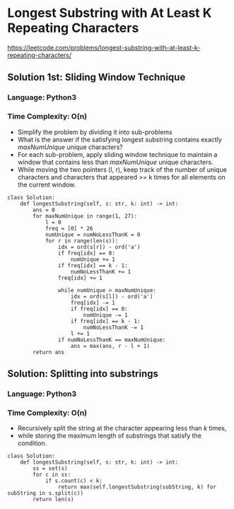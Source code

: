 # Longest Substring with At Least K Repeating Characters
https://leetcode.com/problems/longest-substring-with-at-least-k-repeating-characters/

## Solution 1st: Sliding Window Technique 
### Language: Python3
### Time Complexity: O(n)

*   Simplify the problem by dividing it into sub-problems
*   What is the answer if the satisfying longest substring contains exactly *maxNumUnique* unique characters?
*   For each sub-problem, apply sliding window technique to maintain a window that contains less than *maxNumUnique* unique characters.
*   While moving the two pointers (l, r), keep track of the number of unique characters and characters that appeared >= k times for all elements on the current window.

```
class Solution:
    def longestSubstring(self, s: str, k: int) -> int:
        ans = 0
        for maxNumUnique in range(1, 27):
            l = 0
            freq = [0] * 26
            numUnique = numNoLessThanK = 0
            for r in range(len(s)):
                idx = ord(s[r]) - ord('a')
                if freq[idx] == 0:
                    numUnique += 1
                if freq[idx] == k - 1:
                    numNoLessThanK += 1
                freq[idx] += 1
                
                while numUnique > maxNumUnique:
                    idx = ord(s[l]) - ord('a')
                    freq[idx] -= 1
                    if freq[idx] == 0:
                        numUnique -= 1
                    if freq[idx] == k - 1:
                        numNoLessThanK -= 1
                    l += 1
                if numNoLessThanK == maxNumUnique:
                    ans = max(ans, r - l + 1)
        return ans
```

## Solution: Splitting into substrings
### Language: Python3
### Time Complexity: O(n)

*   Recursively split the string at the character appearing less than *k* times,
*   while storing the maximum length of substrings that satisfy the condition.

```
class Solution:
    def longestSubstring(self, s: str, k: int) -> int:
        ss = set(s)
        for c in ss:
            if s.count(c) < k:
                return max(self.longestSubstring(subString, k) for subString in s.split(c))
        return len(s)
```

